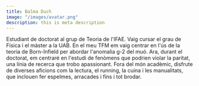 ```yaml
---
title: Balma Duch
image: "/images/avatar.png"
description: this is meta description
---
```


Estudiant de doctorat al grup de Teoria de l'IFAE. Vaig cursar el grau de Física i el màster a la UAB. En el meu TFM em vaig centrar en l'ús de la teoria de Born-Infield per abordar l'anomalia g-2 del muó. Ara, durant el doctorat, em centraré en l'estudi de fenòmens que podrien violar la paritat, una línia de recerca que trobo apassionant. Fora del món acadèmic, disfrute de diverses aficions com la lectura, el running, la cuina i les manualitats, que inclouen fer espelmes, arracades i fins i tot brodar.
